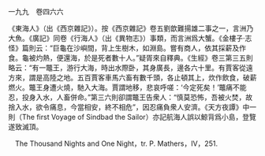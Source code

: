 一九九　卷四六六

《東海人》（出《西京雜記》）。按《西京雜記》卷五劉歆難揚雄二事之一，言洲乃大魚。《廣記》同卷《行海人》（出《異物志》）事類，而言洲爲大蟹。《金樓子·志怪》篇則云：“巨龜在沙嶼間，背上生樹木，如淵島。嘗有商人，依其採薪及作食。龜被灼熱，便還海，於是死者數十人。”疑胥來自釋典。《生經》卷三第三五則略云：“有一鼈王，游行大海，時出水際卧，其身廣長，邊各六十里。有賈客從遠方來，謂是高陸之地。五百賈客車馬六畜有數千頭，各止頓其上，炊作飲食，破薪燃火。鼈王身遭火燒，馳入大海。賈謂地移，悲哀呼嗟：‘今定死矣！’鼈痛不能忍，投身入水，人畜併命。”第三六則卻謂鼈王告衆人：“慎莫恐怖，吾被火焚，故捨入水，欲令痛息，今當相安，終不相危”，因忍痛負衆人安濟。《天方夜譚》中一則（The first Voyage of Sindbad the Sailor）亦記航海人誤以鯨背爲小島，登覽遂致滅頂。











　The Thousand Nights and One Night，tr. P. Mathers，IV，251.